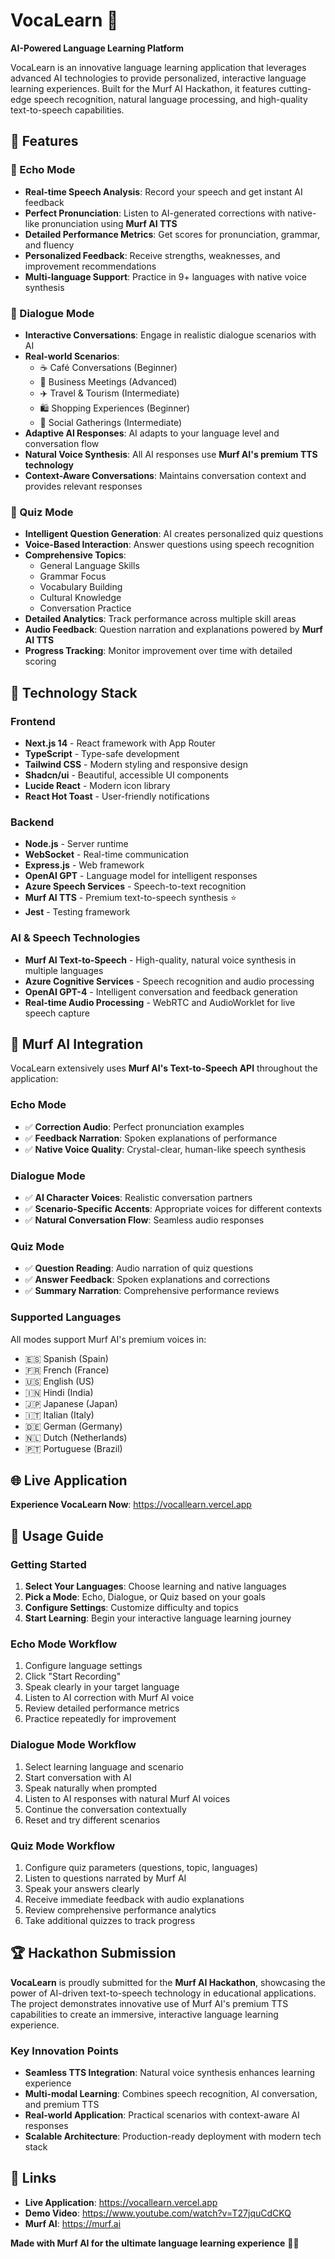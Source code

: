 # VocaLearn 🎯

**AI-Powered Language Learning Platform**

VocaLearn is an innovative language learning application that leverages advanced AI technologies to provide personalized, interactive language learning experiences. Built for the Murf AI Hackathon, it features cutting-edge speech recognition, natural language processing, and high-quality text-to-speech capabilities.

## 🌟 Features

### 🎤 Echo Mode

- **Real-time Speech Analysis**: Record your speech and get instant AI feedback
- **Perfect Pronunciation**: Listen to AI-generated corrections with native-like pronunciation using **Murf AI TTS**
- **Detailed Performance Metrics**: Get scores for pronunciation, grammar, and fluency
- **Personalized Feedback**: Receive strengths, weaknesses, and improvement recommendations
- **Multi-language Support**: Practice in 9+ languages with native voice synthesis

### 💬 Dialogue Mode

- **Interactive Conversations**: Engage in realistic dialogue scenarios with AI
- **Real-world Scenarios**:
  - ☕ Café Conversations (Beginner)
  - 💼 Business Meetings (Advanced)
  - ✈️ Travel & Tourism (Intermediate)
  - 🛍️ Shopping Experiences (Beginner)
  - 👥 Social Gatherings (Intermediate)
- **Adaptive AI Responses**: AI adapts to your language level and conversation flow
- **Natural Voice Synthesis**: All AI responses use **Murf AI's premium TTS technology**
- **Context-Aware Conversations**: Maintains conversation context and provides relevant responses

### 🧠 Quiz Mode

- **Intelligent Question Generation**: AI creates personalized quiz questions
- **Voice-Based Interaction**: Answer questions using speech recognition
- **Comprehensive Topics**:
  - General Language Skills
  - Grammar Focus
  - Vocabulary Building
  - Cultural Knowledge
  - Conversation Practice
- **Detailed Analytics**: Track performance across multiple skill areas
- **Audio Feedback**: Question narration and explanations powered by **Murf AI TTS**
- **Progress Tracking**: Monitor improvement over time with detailed scoring

## 🚀 Technology Stack

### Frontend

- **Next.js 14** - React framework with App Router
- **TypeScript** - Type-safe development
- **Tailwind CSS** - Modern styling and responsive design
- **Shadcn/ui** - Beautiful, accessible UI components
- **Lucide React** - Modern icon library
- **React Hot Toast** - User-friendly notifications

### Backend

- **Node.js** - Server runtime
- **WebSocket** - Real-time communication
- **Express.js** - Web framework
- **OpenAI GPT** - Language model for intelligent responses
- **Azure Speech Services** - Speech-to-text recognition
- **Murf AI TTS** - Premium text-to-speech synthesis ⭐
- **Jest** - Testing framework

### AI & Speech Technologies

- **Murf AI Text-to-Speech** - High-quality, natural voice synthesis in multiple languages
- **Azure Cognitive Services** - Speech recognition and audio processing
- **OpenAI GPT-4** - Intelligent conversation and feedback generation
- **Real-time Audio Processing** - WebRTC and AudioWorklet for live speech capture

## 🎯 Murf AI Integration

VocaLearn extensively uses **Murf AI's Text-to-Speech API** throughout the application:

### Echo Mode

- ✅ **Correction Audio**: Perfect pronunciation examples
- ✅ **Feedback Narration**: Spoken explanations of performance
- ✅ **Native Voice Quality**: Crystal-clear, human-like speech synthesis

### Dialogue Mode

- ✅ **AI Character Voices**: Realistic conversation partners
- ✅ **Scenario-Specific Accents**: Appropriate voices for different contexts
- ✅ **Natural Conversation Flow**: Seamless audio responses

### Quiz Mode

- ✅ **Question Reading**: Audio narration of quiz questions
- ✅ **Answer Feedback**: Spoken explanations and corrections
- ✅ **Summary Narration**: Comprehensive performance reviews

### Supported Languages

All modes support Murf AI's premium voices in:

- 🇪🇸 Spanish (Spain)
- 🇫🇷 French (France)
- 🇺🇸 English (US)
- 🇮🇳 Hindi (India)
- 🇯🇵 Japanese (Japan)
- 🇮🇹 Italian (Italy)
- 🇩🇪 German (Germany)
- 🇳🇱 Dutch (Netherlands)
- 🇵🇹 Portuguese (Brazil)

## 🌐 Live Application

**Experience VocaLearn Now**: https://vocallearn.vercel.app

## 📱 Usage Guide

### Getting Started

1. **Select Your Languages**: Choose learning and native languages
2. **Pick a Mode**: Echo, Dialogue, or Quiz based on your goals
3. **Configure Settings**: Customize difficulty and topics
4. **Start Learning**: Begin your interactive language learning journey

### Echo Mode Workflow

1. Configure language settings
2. Click "Start Recording"
3. Speak clearly in your target language
4. Listen to AI correction with Murf AI voice
5. Review detailed performance metrics
6. Practice repeatedly for improvement

### Dialogue Mode Workflow

1. Select learning language and scenario
2. Start conversation with AI
3. Speak naturally when prompted
4. Listen to AI responses with natural Murf AI voices
5. Continue the conversation contextually
6. Reset and try different scenarios

### Quiz Mode Workflow

1. Configure quiz parameters (questions, topic, languages)
2. Listen to questions narrated by Murf AI
3. Speak your answers clearly
4. Receive immediate feedback with audio explanations
5. Review comprehensive performance analytics
6. Take additional quizzes to track progress

## 🏆 Hackathon Submission

**VocaLearn** is proudly submitted for the **Murf AI Hackathon**, showcasing the power of AI-driven text-to-speech technology in educational applications. The project demonstrates innovative use of Murf AI's premium TTS capabilities to create an immersive, interactive language learning experience.

### Key Innovation Points

- **Seamless TTS Integration**: Natural voice synthesis enhances learning experience
- **Multi-modal Learning**: Combines speech recognition, AI conversation, and premium TTS
- **Real-world Application**: Practical scenarios with context-aware AI responses
- **Scalable Architecture**: Production-ready deployment with modern tech stack

## 🔗 Links

- **Live Application**: https://vocallearn.vercel.app
- **Demo Video**: https://www.youtube.com/watch?v=T27jquCdCKQ
- **Murf AI**: https://murf.ai

**Made with Murf AI for the ultimate language learning experience** 🎯✨

